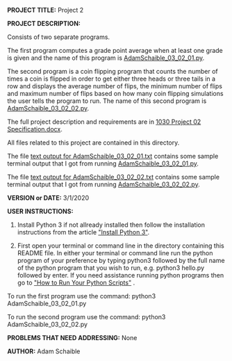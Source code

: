 **PROJECT TITLE:** Project 2

**PROJECT DESCRIPTION:**

Consists of two separate programs. 

The first program computes a grade point average when at least one grade is given and the name of this program is [AdamSchaible_03_02_01.py](https://github.com/AdamSchaible/MSU_Denver/blob/master/CS%201030%20Computer%20Science%20Principles%20(Spring%202020)/Project%202/AdamSchaible_03_02_01.py).

The second program is a coin flipping program that counts the number of times a coin is flipped in order to get either three heads or three tails in a row and displays the average number of flips, the minimum number of flips and maximum number of flips based on how many coin flipping simulations the user tells the program to run. The name of this second program is [AdamSchaible_03_02_02.py](https://github.com/AdamSchaible/MSU_Denver/blob/master/CS%201030%20Computer%20Science%20Principles%20(Spring%202020)/Project%202/AdamSchaible_03_02_02.py). 

The full project description and requirements are in [1030 Project 02 Specification.docx](https://github.com/AdamSchaible/MSU_Denver/blob/master/CS%201030%20Computer%20Science%20Principles%20(Spring%202020)/Project%202/1030%20Project%2002%20Specification.docx).

All files related to this project are contained in this directory.

The file [text output for AdamSchaible_03_02_01.txt](https://github.com/AdamSchaible/MSU_Denver/blob/master/CS%201030%20Computer%20Science%20Principles%20(Spring%202020)/Project%202/text%20output%20for%20AdamSchaible_03_02_01.txt) contains some sample terminal output that I got from running [AdamSchaible_03_02_01.py](https://github.com/AdamSchaible/MSU_Denver/blob/master/CS%201030%20Computer%20Science%20Principles%20(Spring%202020)/Project%202/AdamSchaible_03_02_01.py).

The file [text output for AdamSchaible_03_02_02.txt](https://github.com/AdamSchaible/MSU_Denver/blob/master/CS%201030%20Computer%20Science%20Principles%20(Spring%202020)/Project%202/text%20output%20for%20AdamSchaible_03_02_02.txt) contains some sample terminal output that I got from running [AdamSchaible_03_02_02.py](https://github.com/AdamSchaible/MSU_Denver/blob/master/CS%201030%20Computer%20Science%20Principles%20(Spring%202020)/Project%202/AdamSchaible_03_02_02.py). 

**VERSION or DATE:** 3/1/2020

**USER INSTRUCTIONS:** 
1) Install Python 3 if not allready installed then follow the installation instructions from the article ["Install Python 3"](https://installpython3.com/).

2) First open your terminal or command line in the directory containing this README file. In either your terminal or command line run the python program of your preference by typing python3 followed by the full name of the python program that you wish to run, e.g. python3 hello.py followed by enter. If you need assistance running python programs then go to ["How to Run Your Python Scripts"](https://realpython.com/run-python-scripts/) .

To run the first program use the command:
python3 AdamSchaible_03_02_01.py

To run the second program use the command:
python3 AdamSchaible_03_02_02.py

**PROBLEMS THAT NEED ADDRESSING:** None

**AUTHOR:** Adam Schaible
